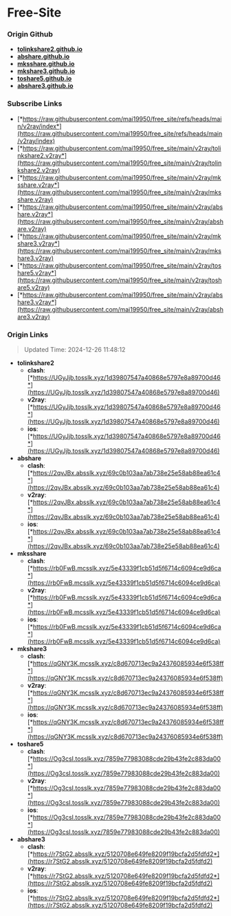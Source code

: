 # Free-Site

### Origin Github

- [**tolinkshare2.github.io**](https://github.com/tolinkshare2/tolinkshare2.github.io)
- [**abshare.github.io**](https://github.com/abshare/abshare.github.io)
- [**mksshare.github.io**](https://github.com/mksshare/mksshare.github.io)
- [**mkshare3.github.io**](https://github.com/mkshare3/mkshare3.github.io)
- [**toshare5.github.io**](https://github.com/toshare5/toshare5.github.io)
- [**abshare3.github.io**](https://github.com/abshare3/abshare3.github.io)

### Subscribe Links

- [*https://raw.githubusercontent.com/mai19950/free_site/refs/heads/main/v2ray/index*](https://raw.githubusercontent.com/mai19950/free_site/refs/heads/main/v2ray/index)
- [*https://raw.githubusercontent.com/mai19950/free_site/main/v2ray/tolinkshare2.v2ray*](https://raw.githubusercontent.com/mai19950/free_site/main/v2ray/tolinkshare2.v2ray)
- [*https://raw.githubusercontent.com/mai19950/free_site/main/v2ray/mksshare.v2ray*](https://raw.githubusercontent.com/mai19950/free_site/main/v2ray/mksshare.v2ray)
- [*https://raw.githubusercontent.com/mai19950/free_site/main/v2ray/abshare.v2ray*](https://raw.githubusercontent.com/mai19950/free_site/main/v2ray/abshare.v2ray)
- [*https://raw.githubusercontent.com/mai19950/free_site/main/v2ray/mkshare3.v2ray*](https://raw.githubusercontent.com/mai19950/free_site/main/v2ray/mkshare3.v2ray)
- [*https://raw.githubusercontent.com/mai19950/free_site/main/v2ray/toshare5.v2ray*](https://raw.githubusercontent.com/mai19950/free_site/main/v2ray/toshare5.v2ray)
- [*https://raw.githubusercontent.com/mai19950/free_site/main/v2ray/abshare3.v2ray*](https://raw.githubusercontent.com/mai19950/free_site/main/v2ray/abshare3.v2ray)

### Origin Links

> Updated Time: 2024-12-26 11:48:12

- **tolinkshare2**
  - **clash**: [*https://UGyJjb.tosslk.xyz/1d39807547a40868e5797e8a89700d46*](https://UGyJjb.tosslk.xyz/1d39807547a40868e5797e8a89700d46)
  - **v2ray**: [*https://UGyJjb.tosslk.xyz/1d39807547a40868e5797e8a89700d46*](https://UGyJjb.tosslk.xyz/1d39807547a40868e5797e8a89700d46)
  - **ios**: [*https://UGyJjb.tosslk.xyz/1d39807547a40868e5797e8a89700d46*](https://UGyJjb.tosslk.xyz/1d39807547a40868e5797e8a89700d46)
- **abshare**
  - **clash**: [*https://2qvJBx.absslk.xyz/69c0b103aa7ab738e25e58ab88ea61c4*](https://2qvJBx.absslk.xyz/69c0b103aa7ab738e25e58ab88ea61c4)
  - **v2ray**: [*https://2qvJBx.absslk.xyz/69c0b103aa7ab738e25e58ab88ea61c4*](https://2qvJBx.absslk.xyz/69c0b103aa7ab738e25e58ab88ea61c4)
  - **ios**: [*https://2qvJBx.absslk.xyz/69c0b103aa7ab738e25e58ab88ea61c4*](https://2qvJBx.absslk.xyz/69c0b103aa7ab738e25e58ab88ea61c4)
- **mksshare**
  - **clash**: [*https://rb0FwB.mcsslk.xyz/5e43339f1cb51d5f6714c6094ce9d6ca*](https://rb0FwB.mcsslk.xyz/5e43339f1cb51d5f6714c6094ce9d6ca)
  - **v2ray**: [*https://rb0FwB.mcsslk.xyz/5e43339f1cb51d5f6714c6094ce9d6ca*](https://rb0FwB.mcsslk.xyz/5e43339f1cb51d5f6714c6094ce9d6ca)
  - **ios**: [*https://rb0FwB.mcsslk.xyz/5e43339f1cb51d5f6714c6094ce9d6ca*](https://rb0FwB.mcsslk.xyz/5e43339f1cb51d5f6714c6094ce9d6ca)
- **mkshare3**
  - **clash**: [*https://qGNY3K.mcsslk.xyz/c8d670713ec9a24376085934e6f538ff*](https://qGNY3K.mcsslk.xyz/c8d670713ec9a24376085934e6f538ff)
  - **v2ray**: [*https://qGNY3K.mcsslk.xyz/c8d670713ec9a24376085934e6f538ff*](https://qGNY3K.mcsslk.xyz/c8d670713ec9a24376085934e6f538ff)
  - **ios**: [*https://qGNY3K.mcsslk.xyz/c8d670713ec9a24376085934e6f538ff*](https://qGNY3K.mcsslk.xyz/c8d670713ec9a24376085934e6f538ff)
- **toshare5**
  - **clash**: [*https://Og3csI.tosslk.xyz/7859e77983088cde29b43fe2c883da00*](https://Og3csI.tosslk.xyz/7859e77983088cde29b43fe2c883da00)
  - **v2ray**: [*https://Og3csI.tosslk.xyz/7859e77983088cde29b43fe2c883da00*](https://Og3csI.tosslk.xyz/7859e77983088cde29b43fe2c883da00)
  - **ios**: [*https://Og3csI.tosslk.xyz/7859e77983088cde29b43fe2c883da00*](https://Og3csI.tosslk.xyz/7859e77983088cde29b43fe2c883da00)
- **abshare3**
  - **clash**: [*https://r7StG2.absslk.xyz/5120708e649fe8209f19bcfa2d5fdfd2*](https://r7StG2.absslk.xyz/5120708e649fe8209f19bcfa2d5fdfd2)
  - **v2ray**: [*https://r7StG2.absslk.xyz/5120708e649fe8209f19bcfa2d5fdfd2*](https://r7StG2.absslk.xyz/5120708e649fe8209f19bcfa2d5fdfd2)
  - **ios**: [*https://r7StG2.absslk.xyz/5120708e649fe8209f19bcfa2d5fdfd2*](https://r7StG2.absslk.xyz/5120708e649fe8209f19bcfa2d5fdfd2)
